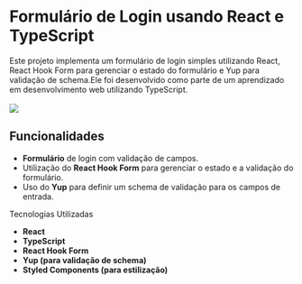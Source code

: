 # Formulário de Login usando React e TypeScript

Este projeto implementa um formulário de login simples utilizando React, React Hook Form para gerenciar o estado do formulário e Yup para validação de schema.Ele foi desenvolvido como parte de um aprendizado em desenvolvimento web utilizando TypeScript.
<br>
<br>
<img src="https://github.com/AgathaHert/Login-React-TS/assets/156599612/ec432afc-e184-477b-980c-5708fa56713b">
<br>

## Funcionalidades

- **Formulário** de login com validação de campos.
- Utilização do **React Hook Form** para gerenciar o estado e a validação do formulário.
- Uso do **Yup** para definir um schema de validação para os campos de entrada.

Tecnologias Utilizadas

- **React**
- **TypeScript**
- **React Hook Form**
- **Yup (para validação de schema)**
- **Styled Components (para estilização)**


